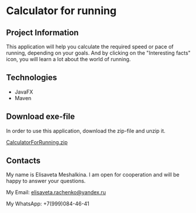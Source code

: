 
# Calculator for running
## Project Information
This application will help you calculate the required speed or pace of running, depending on your goals. 
And by clicking on the "Interesting facts" icon, you will learn a lot about the world of running.

## Technologies
- JavaFX
- Maven

## Download exe-file
In order to use this application, download the zip-file and unzip it.

[CalculatorForRunning.zip](https://github.com/ElisabethMesh/calculatorForRunning/files/9591298/CalculatorForRunning.zip)

## Contacts
My name is Elisaveta Meshalkina. I am open for cooperation and will be happy to answer your questions.

My Email: elisaveta.rachenko@yandex.ru

My WhatsApp: +7(999)084-46-41
